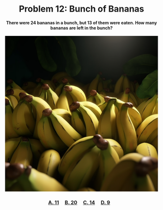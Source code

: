 <h1 align="center">
Problem 12: Bunch of Bananas
</h1>

<h4 align="center">
There were 24 bananas in a bunch, but 13 of them were eaten. How many bananas are left in the bunch?
</h4>

<p align="center">
<img src="image2.png" height="512"/>
</p>

<h3 align="center"><span><a href="https://raw.githubusercontent.com/rain1024/math/main/assets/win0.png">A. 11</a></span>&nbsp;&nbsp;&nbsp;&nbsp;
<span><a href="https://raw.githubusercontent.com/rain1024/math/main/assets/lose0.png">B. 20</a></span>&nbsp;&nbsp;&nbsp;&nbsp;
<span><a href="https://raw.githubusercontent.com/rain1024/math/main/assets/lose0.png">C. 14</a></span>&nbsp;&nbsp;&nbsp;&nbsp;
<span><a href="https://raw.githubusercontent.com/rain1024/math/main/assets/lose0.png">D. 9</a></span>&nbsp;&nbsp;&nbsp;&nbsp;
</h3>